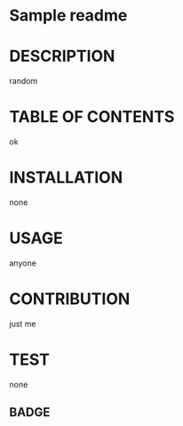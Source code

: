 # Sample readme

  # DESCRIPTION
  random

  # TABLE OF CONTENTS
  ok

  # INSTALLATION
  none

  # USAGE
  anyone

  # CONTRIBUTION
  just me

  # TEST
  none

  ## BADGE

